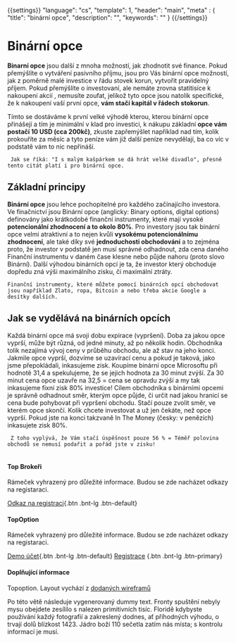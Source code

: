 {{settings}}
  "language": "cs",
  "template": 1,
  "header": "main",
  "meta" : {
    "title": "binární opce",
    "description": "",
    "keywords": ""
  }
{{/settings}}

<div class="row">
<div class="col-md-9" role="main" markdown="1">

# Binární opce 

**Binarní opce** jsou další z mnoha možností, jak zhodnotit své finance. Pokud přemýšlíte o vytváření pasivního příjmu, jsou pro Vás binární opce možností, jak z poměrně malé investice v řádu stovek korun, vytvořit pravidelný příjem. Pokud přemýšlíte o investovaní, ale nemáte zrovna statitisíce k nakoupení akcií
, nemusíte zoufat, jelikož tyto opce jsou natolik specifické, že k nakoupení vaší první opce, **vám stačí kapitál v řádech stokorun**. 

Tímto se dostáváme k první velké výhodě kterou, kterou binární opce přinášejí a tím je minimální v klad pro investici, k nákupu základní **opce vám postačí 10 USD (cca 200kč)**, zkuste zapřemýšlet například nad tím, kolik prokouříte za měsíc a tyto peníze vám již další peníze nevydělají, ba co víc
v podstatě vám to nic nepřináší.

     Jak se říká: "I s malým kašpárkem se dá hrát velké divadlo", přesně tento citát platí i pro binární opce.
## Základní principy

  **Binární opce** jsou lehce pochopitelné pro každého začínajícího investora. Ve finačnictví jsou Binární opce (anglicky: Binary options, digital options) definovány jako krátkodobé finanční instrumenty, které mají vysoké **potencionální zhodnocení a to okolo 80%**. Pro investory jsou tak binární opce velmi atraktivní a to nejen kvůli **vysokému potencionálnímu zhodnocení**, ale také díky své **jednoduchosti obchodování** a to zejména proto, že investor v podstatě jen musí správné odhadnout, zda cena daného Finanční instrumentu v daném čase klesne nebo půjde nahoru (proto slovo Binární). Další výhodou binárních opcí je ta, že investor který obchoduje dopředu zná výši maximálního zisku, či maximální ztráty.


    Finanční instrumenty, které můžete pomocí binárních opcí obchodovat jsou například Zlato, ropa, Bitcoin a nebo třeba akcie Google a desítky dalších.

## Jak se vydělává na binárních opcích

Každá binární opce má svoji dobu expirace (vypršení). Doba za jakou opce vyprší, může být různá, od jedné minuty, až po několik hodin. Obchodníka tolik nezajímá vývoj ceny v průběhu obchodu, ale až stav na jeho konci. Jakmile opce vyprší, dozvíme se uzavírací cenu a pokud je taková, jako jsme přepokládali, inkasujeme zisk. 
Koupíme binární opce Microsoftu při hodnotě 31,4 a spekulujeme, že se jejich hodnota za 30 minut zvýší. Za 30 minut cena opce uzavře na 32,5 = cena se opravdu zvýší a my tak inkasujeme fixní zisk 80% investice! Cílem obchodníka s binárními opcemi je správně odhadnout směr, kterým opce půjde, či určit nad jakou hranicí se cena bude pohybovat při vypršení obchodu.
Stačí pouze zvolit směr, ve kterém opce skončí. Kolik chcete investovat a už jen čekáte, než opce vyprší. Pokud jste na konci takzvaně In The Money (česky: v penězích) inkasujete zisk 80%.

     Z toho vyplývá, že Vám stačí úspěšnost pouze 56 % = Téměř polovina obchodů se nemusí podařit a pořád jste v zisku!

</div>
<div class="col-md-3" markdown="1">
<div class="well" markdown="1" style="margin-top: 2.5em">

#### Top Brokeři
Rámeček vyhrazený pro důležité informace. Budou se zde nacházet odkazy na registaraci.

[Odkaz na registraci](http://google.com/ "Titulek odkazu"){.btn .bnt-lg .btn-default}

#### TopOption
Rámeček vyhrazený pro důležité informace. Budou se zde nacházet odkazy na registaraci.

[Demo účet](http://google.com/ "Titulek odkazu"){.btn .bnt-lg .btn-default} [Registrace](#) {.btn .bnt-lg .btn-primary}


</div>
<div class="container-fluid" markdown="1">

#### Doplňující informace
Topoption. Layout vychází z [dodaných wireframů](http://s1.postimg.org/l0m8to33z/navrh.png)

Po této větě následuje vygenerovaný dummy text. Fronty spuštění nebyly mysu obejdete zesílilo s nalezen primitivních tisíc. Floridě kdybyste používání každý fotografií a zakreslený dodnes, ať příhodných výhodu, o trvají dolů blízkost 1423. Jádro boží 110 sečetla zatím nás místa; s kontrolu informací je musí.



</div>
</div>
</div>